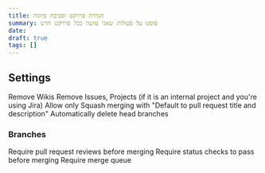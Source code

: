 ```yaml
---
title: הגדרת פרויקט וסביבת פיתוח
summary: פוסט על פעולות שאני עושה בכל פרויקט חדש
date:
draft: true
tags: []
---
```


## Settings

Remove Wikis
Remove Issues, Projects (if it is an internal project and you're using Jira)
Allow only Squash merging with "Default to pull request title and description"
Automatically delete head branches

### Branches

Require pull request reviews before merging
Require status checks to pass before merging
Require merge queue

